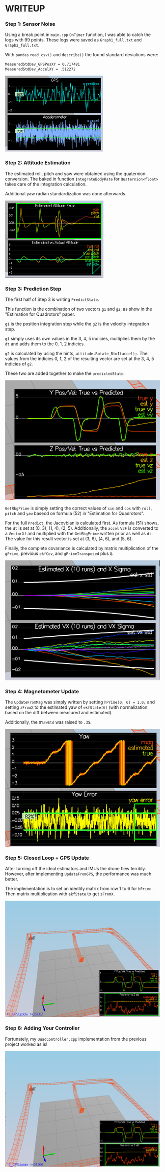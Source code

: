 # WRITEUP

### Step 1: Sensor Noise

Using a break point in `main.cpp` `OnTimer` function, I was able to catch the logs with 99 points. These logs were saved as `Graph1_full.txt` and `Graph2_full.txt`.

With `pandas` `read_csv()` and `describe()` the found standard deviations were:
```
MeasuredStdDev_GPSPosXY = 0.717481
MeasuredStdDev_AccelXY = .512272
```

![Figure 1](./figures/step1.png)

### Step 2: Attitude Estimation

The estimated roll, pitch and yaw were obtained using the quaternion conversion. The baked in function `IntegrateBodyRate` for `Quaternion<float>` takes care of the integration calculation.

Additional yaw radian standardization was done afterwards.

![Figure 2](./figures/step2.png)

### Step 3: Prediction Step

The first half of Step 3 is writing `PredictState`. 

This function is the combination of two vectors `g1` and `g2`, as show in the "Estimation for Quadrotors" paper.

`g1` is the position integration step while the `g2` is the velocity integration step. 

`g1` simply uses its own values in the 3, 4, 5 indicies, multiplies them by the `dt` and adds them to the 0, 1, 2 indicies. 

`g2` is calculated by using the hints, `attitude.Rotate_BtoI(accel);`. The values from the indicies 0, 1, 2 of the resulting vector are set at the 3, 4, 5 indicies of `g2`.

These two are added together to make the `predictedState`.

![Figure 3](./figures/step3.2.png)

`GetRbgPrime` is simply setting the correct values of `sin` and `cos` with `roll`, `pitch` and `yaw` basecd on formula (52) in "Estimation for Quadrotors".

For the full `Predict`, the Jacovbian is calculated first. As formula (51) shows, the `dt` is set at (0, 3), (1, 4), (2, 5). Additionally, the `accel` `V3F` is converted to a `VectorXf` and multiplied with the `GetRbgPrime` written prior as well as `dt`. The value for this result vector is set at (3, 6), (4, 6), and (5, 6).

Finally, the complete covariance is calculated by matrix multiplication of the `gPrime`, previous `ekfCov`, and `gPrimeTransposed` plus `Q`.

![Figure 4](./figures/step3.4.png)

### Step 4: Magnetometer Update

The `UpdateFromMag` was simply written by setting `hPrime(0, 6) = 1.0;` and setting `zFromX` to the estimated yaw of `ekfState(6)` (with normalization based on the diff between measured and estimated).

Additionally, the `QYawStd` was raised to `.35`.

![Figure 5](./figures/step4.png)

### Step 5: Closed Loop + GPS Update

After turning off the ideal estimators and IMUs the drone flew terribly. However, after implementing `UpdateFromGPS`, the performance was much better.

The implementation is to set an identity matrix from row 1 to 6 for `hPrime`. Then matrix multiplication with `ekfState` to get `zFromX`.

![Figure 6](./figures/step5.png)

### Step 6: Adding Your Controller

Fortunately, my `QuadController.cpp` implementation from the previous project worked as is!

![Figure 6](./figures/step6.png)
